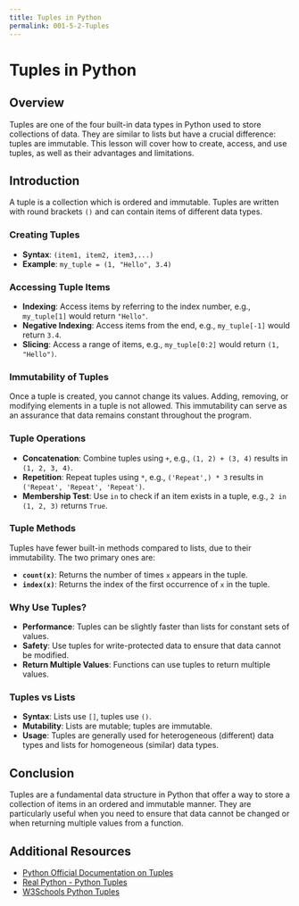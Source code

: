 ```yaml
---
title: Tuples in Python
permalink: 001-5-2-Tuples
---
```


# Tuples in Python

## Overview
Tuples are one of the four built-in data types in Python used to store collections of data. They are similar to lists but have a crucial difference: tuples are immutable. This lesson will cover how to create, access, and use tuples, as well as their advantages and limitations.

## Introduction

A tuple is a collection which is ordered and immutable. Tuples are written with round brackets `()` and can contain items of different data types.

### Creating Tuples

- **Syntax**: `(item1, item2, item3,...)`
- **Example**: `my_tuple = (1, "Hello", 3.4)`

### Accessing Tuple Items

- **Indexing**: Access items by referring to the index number, e.g., `my_tuple[1]` would return `"Hello"`.
- **Negative Indexing**: Access items from the end, e.g., `my_tuple[-1]` would return `3.4`.
- **Slicing**: Access a range of items, e.g., `my_tuple[0:2]` would return `(1, "Hello")`.

### Immutability of Tuples

Once a tuple is created, you cannot change its values. Adding, removing, or modifying elements in a tuple is not allowed. This immutability can serve as an assurance that data remains constant throughout the program.

### Tuple Operations

- **Concatenation**: Combine tuples using `+`, e.g., `(1, 2) + (3, 4)` results in `(1, 2, 3, 4)`.
- **Repetition**: Repeat tuples using `*`, e.g., `('Repeat',) * 3` results in `('Repeat', 'Repeat', 'Repeat')`.
- **Membership Test**: Use `in` to check if an item exists in a tuple, e.g., `2 in (1, 2, 3)` returns `True`.

### Tuple Methods

Tuples have fewer built-in methods compared to lists, due to their immutability. The two primary ones are:

- **`count(x)`**: Returns the number of times `x` appears in the tuple.
- **`index(x)`**: Returns the index of the first occurrence of `x` in the tuple.

### Why Use Tuples?

- **Performance**: Tuples can be slightly faster than lists for constant sets of values.
- **Safety**: Use tuples for write-protected data to ensure that data cannot be modified.
- **Return Multiple Values**: Functions can use tuples to return multiple values.

### Tuples vs Lists

- **Syntax**: Lists use `[]`, tuples use `()`.
- **Mutability**: Lists are mutable; tuples are immutable.
- **Usage**: Tuples are generally used for heterogeneous (different) data types and lists for homogeneous (similar) data types.

## Conclusion

Tuples are a fundamental data structure in Python that offer a way to store a collection of items in an ordered and immutable manner. They are particularly useful when you need to ensure that data cannot be changed or when returning multiple values from a function.

## Additional Resources

- [Python Official Documentation on Tuples](https://docs.python.org/3/tutorial/datastructures.html#tuples-and-sequences)
- [Real Python - Python Tuples](https://realpython.com/python-lists-tuples/)
- [W3Schools Python Tuples](https://www.w3schools.com/python/python_tuples.asp)
